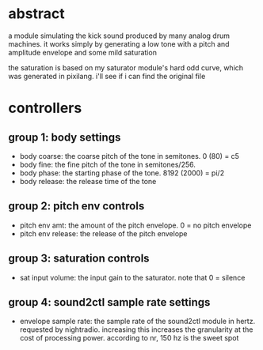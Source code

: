 # abstract

a module simulating the kick sound produced by many analog drum machines. it works simply by generating a low tone with a pitch and amplitude envelope and some mild saturation

the saturation is based on my saturator module's hard odd curve, which was generated in pixilang. i'll see if i can find the original file

# controllers

## group 1: body settings

- body coarse: the coarse pitch of the tone in semitones. 0 (80) = c5
- body fine: the fine pitch of the tone in semitones/256.
- body phase: the starting phase of the tone. 8192 (2000) = pi/2
- body release: the release time of the tone

## group 2: pitch env controls

- pitch env amt: the amount of the pitch envelope. 0 = no pitch envelope
- pitch env release: the release of the pitch envelope

## group 3: saturation controls

- sat input volume: the input gain to the saturator. note that 0 = silence

## group 4: sound2ctl sample rate settings

- envelope sample rate: the sample rate of the sound2ctl module in hertz. requested by nightradio. increasing this increases the granularity at the cost of processing power. according to nr, 150 hz is the sweet spot